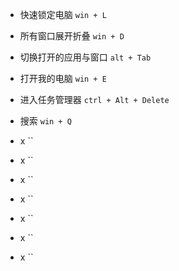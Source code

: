 - 快速锁定电脑
  `win + L`
- 所有窗口展开折叠
  `win + D`
- 切换打开的应用与窗口
  `alt + Tab`
- 打开我的电脑
  `win + E`
- 进入任务管理器
  `ctrl + Alt + Delete`

- 搜索
  `win + Q` 

- x
  ``
  
- x
  ``

- x
  `` 

- x
  ``
  
- x
  ``

- x
  `` 

- x
  ``  
  
